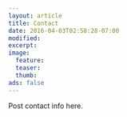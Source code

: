 ```yaml
---
layout: article
title: Contact
date: 2016-04-03T02:58:28-07:00
modified:
excerpt:
image:
  feature:
  teaser:
  thumb:
ads: false
---
```

Post contact info here.
